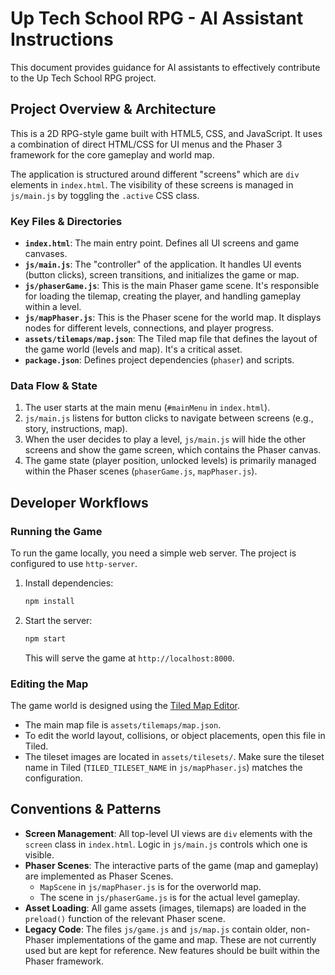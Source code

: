 # Up Tech School RPG - AI Assistant Instructions

This document provides guidance for AI assistants to effectively contribute to the Up Tech School RPG project.

## Project Overview & Architecture

This is a 2D RPG-style game built with HTML5, CSS, and JavaScript. It uses a combination of direct HTML/CSS for UI menus and the Phaser 3 framework for the core gameplay and world map.

The application is structured around different "screens" which are `div` elements in `index.html`. The visibility of these screens is managed in `js/main.js` by toggling the `.active` CSS class.

### Key Files & Directories

-   **`index.html`**: The main entry point. Defines all UI screens and game canvases.
-   **`js/main.js`**: The "controller" of the application. It handles UI events (button clicks), screen transitions, and initializes the game or map.
-   **`js/phaserGame.js`**: This is the main Phaser game scene. It's responsible for loading the tilemap, creating the player, and handling gameplay within a level.
-   **`js/mapPhaser.js`**: This is the Phaser scene for the world map. It displays nodes for different levels, connections, and player progress.
-   **`assets/tilemaps/map.json`**: The Tiled map file that defines the layout of the game world (levels and map). It's a critical asset.
-   **`package.json`**: Defines project dependencies (`phaser`) and scripts.

### Data Flow & State

1.  The user starts at the main menu (`#mainMenu` in `index.html`).
2.  `js/main.js` listens for button clicks to navigate between screens (e.g., story, instructions, map).
3.  When the user decides to play a level, `js/main.js` will hide the other screens and show the game screen, which contains the Phaser canvas.
4.  The game state (player position, unlocked levels) is primarily managed within the Phaser scenes (`phaserGame.js`, `mapPhaser.js`).

## Developer Workflows

### Running the Game

To run the game locally, you need a simple web server. The project is configured to use `http-server`.

1.  Install dependencies:
    ```bash
    npm install
    ```
2.  Start the server:
    ```bash
    npm start
    ```
    This will serve the game at `http://localhost:8000`.

### Editing the Map

The game world is designed using the [Tiled Map Editor](https://www.mapeditor.org/).
-   The main map file is `assets/tilemaps/map.json`.
-   To edit the world layout, collisions, or object placements, open this file in Tiled.
-   The tileset images are located in `assets/tilesets/`. Make sure the tileset name in Tiled (`TILED_TILESET_NAME` in `js/mapPhaser.js`) matches the configuration.

## Conventions & Patterns

-   **Screen Management**: All top-level UI views are `div` elements with the `screen` class in `index.html`. Logic in `js/main.js` controls which one is visible.
-   **Phaser Scenes**: The interactive parts of the game (map and gameplay) are implemented as Phaser Scenes.
    -   `MapScene` in `js/mapPhaser.js` is for the overworld map.
    -   The scene in `js/phaserGame.js` is for the actual level gameplay.
-   **Asset Loading**: All game assets (images, tilemaps) are loaded in the `preload()` function of the relevant Phaser scene.
-   **Legacy Code**: The files `js/game.js` and `js/map.js` contain older, non-Phaser implementations of the game and map. These are not currently used but are kept for reference. New features should be built within the Phaser framework.
